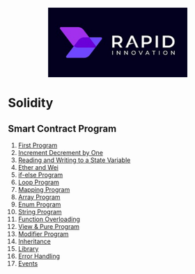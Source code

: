 <p align="center">
  <a href="https://www.rapidinnovation.io/" target="blank"><img src="static/images/ri_logo.jpeg" width="320" alt="RapidInnovation Logo" /></a>
</p>

# Solidity

## Smart Contract Program

1. [First Program](/contract/1.first_program.sol)
2. [Increment Decrement by One](/contract/2.increment_decrement_by_one.sol)
3. [Reading and Writing to a State Variable](/contract/3.%20read_write_state_variable.sol)
4. [Ether and Wei](/contract/4.%20ether_wei.sol)
5. [if-else Program](/contract/5.if_else_program.sol)
6. [Loop Program](/contract/6.loop_program.sol)
7. [Mapping Program](/contract/7.%20mapping_program.sol)
8. [Array Program](/contract/8.%20array_program.sol)
9. [Enum Program](/contract/9.%20enum_program.sol)
10. [String Program](/contract/10.%20string_program.sol)
11. [Function Overloading](/contract/11.%20function_overloading.sol)
12. [View & Pure Program](/contract/12.%20view_pure_functions_program)
13. [Modifier Program](/contract/13.%20modifier_function.sol)
14. [Inheritance](/contract/14.%20inheritance_program.sol)
15. [Library](/contract/15.%20library_program.sol)
16. [Error Handling](/contract/16.%20error_program.sol)
17. [Events](/contract/17.%20event_program.sol)
